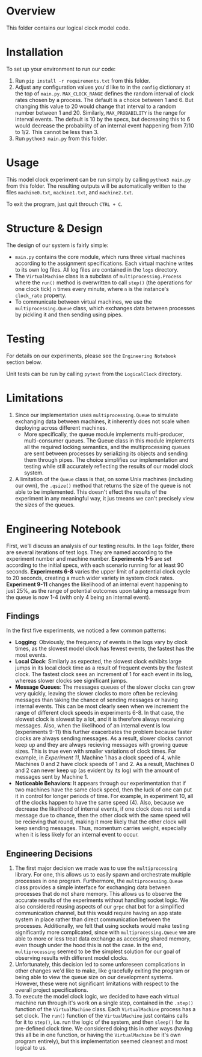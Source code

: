 # Overview
This folder contains our logical clock model code.

# Installation
To set up your environment to run our code:
1) Run `pip install -r requirements.txt` from this folder. 
2) Adjust any configuration values you'd like to in the `config` dictionary at the top of `main.py`. `MAX_CLOCK_RANGE` defines the random interval of clock rates chosen by a process. The default is a choice between 1 and 6. But changing this value to 20 would change that interval to a random number between 1 and 20. Similarly, `MAX_PROBABILITY` is the range for interval events. The default is 10 by the specs, but decreasing this to 6 would decrease the probability of an internal event happening from 7/10 to 1/2. This cannot be less than 3. 
3) Run `python3 main.py` from this folder.

# Usage

This model clock experiment can be run simply by calling `python3 main.py` from this folder. The resulting outputs will be automatically written to the files `machine0.txt`, `machine1.txt`, and `machine2.txt`. 

To exit the program, just quit throuch `CTRL + C`.

# Structure & Design

The design of our system is fairly simple:
- `main.py` contains the core module, which runs three virtual machines according to the assignment specifications. Each virtual machine writes to its own log files. All log files are contained in the `logs` directory. 
- The `VirtualMachine` class is a subclass of `multiprocessing.Process` where the `run()` method is overwritten to call `step()` (the operations for one clock tick) `n` times every minute, where `n` is the instance's `clock_rate` property.
- To communicate between virtual machines, we use the `multiprocessing.Queue` class, which exchanges data between processes by pickling it and then sending using pipes.

# Testing

For details on our experiments, please see the `Engineering Notebook` section below.

Unit tests can be run by calling `pytest` from the `LogicalClock` directory.

# Limitations

1) Since our implementation uses `multiprocessing.Queue` to simulate exchanging data between machines, it inherently does not scale when deploying across different machines. 
    -  More specifically, the queue module implements multi-producer, multi-consumer queues. The Queue class in this module implements all the required locking semantics, and the multiprocessing queues are sent between processes by serializing its objects and sending them through pipes. The choice simplifies our implementation and testing while still accurately reflecting the results of our model clock system.
2) A limitation of the `Queue` class is that, on some Unix machines (including our own), the `.qsize()` method that returns the size of the queue is not able to be implemented. This doesn't effect the results of the experiment in any meaningful way, it jus tmeans we can't precisely view the sizes of the queues.

# Engineering Notebook

First, we'll discuss an analysis of our testing results. In the `logs` folder, there are several iterations of test logs. They are named according to the experiment number and machine number. **Experiments 1-5** are set according to the initial specs, with each scenario running for at least 90 seconds. **Experiments 6-8** varies the upper limit of a potential clock cycle to 20 seconds, creating a much wider variety in system clock rates. **Experiment 9-11** changes the likelihood of an internal event happening to just 25%, as the range of potential outcomes upon taking a message from the queue is now 1-4 (with only 4 being an internal event).

## Findings
In the first five experiments, we noticed a few common patterns:
- **Logging**: Obviously, the frequency of events in the logs vary by clock times, as the slowest model clock has fewest events, the fastest has the most events.
- **Local Clock**: Similarly as expected, the slowest clock exhibits large jumps in its local clock time as a result of frequent events by the fastest clock. The fastest clock sees an increment of 1 for each event in its log, whereas slower clocks see significant jumps. 
- **Message Queues**: The messages queues of the slower clocks can grow very quickly, leaving the slower clocks to more often be recieving messages than taking the chance of sending messages or having internal events. This can be most clearly seen when we increment the range of different clock speeds in experiments 6-8. In that case, the slowest clock is slowest by a lot, and it is therefore always receiving messages. Also, when the likelihood of an internal event is low (experiments 9-11) this further exacerbates the problem because faster clocks are always sending messages. As a result, slower clocks cannot keep up and they are always recieving messages with growing queue sizes. This is true even with smaller variations of clock times. For example, in *Experiment 11*, Machine 1 has a clock speed of 4, while Machines 0 and 2 have clock speeds of 1 and 2. As a result, Machines 0 and 2 can never keep up (as evident by its log) with the amount of messages sent by Machine 1.
- **Noticeable Behaviors**: It appears through our experimentation that if two machines have the same clock speed, then the luck of one can put it in control for longer periods of time. For example, in experiment 10, all of the clocks happen to have the same speed (4). Also, because we decrease the likelihood of internal events, if one clock does not send a message due to chance, then the other clock with the same speed will be recieving that round, making it more likely that the other clock will keep sending messages. Thus, momentum carries weight, especially when it is less likely for an internal event to occur. 


## Engineering Decisions
1) The first major decision we made was to use the `multiprocessing` library. For one, this allows us to easily spawn and orchestrate multiple processes in one program. Furthermore, the `multiprocessing.Queue` class provides a simple interface for exchanging data between processes that do not share memory. This allows us to observe the accurate results of the experiments without handling socket logic. We also considered reusing aspects of our `grpc` chat bot for a simplified communication channel, but this would require having an app state system in place rather than direct communication between the processes. Additionally, we felt that using sockets would make testing significantly more complicated, since with `multiprocessing.Queue` we are able to more or less treat data exchange as accessing shared memory, even though under the hood this is not the case. In the end, `multiprocessing` seemed to be the simplest solution for our goal of observing results with different model clocks. 
2) Unfortunately, this decision led to some unforeseen complications in other changes we'd like to make, like gracefully exiting the program or being able to view the queue size on our development systems. However, these were not significant limitations with respect to the overall project specifications. 
3) To execute the model clock logic, we decided to have each virtual machine run through it's work on a single step, contained in the `.step()` function of the `VirtualMachine` class. Each `VirtualMachine` process has a set clock. The `run()` function of the `VirtualMachine` just contains calls for it to `step()`, i.e. run the logic of the system, and then `sleep()` for its pre-defined clock time. We considered doing this in other ways (having this all be in one function, or having the `VirtualMachine` be it's own program entirely), but this implementation seemed cleanest and most logical to us. 


